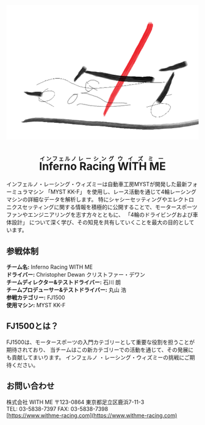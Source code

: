 <p align="center">
  <img src="assets/temp_logo.png" alt="Inferno Racing Logo" />
  <h1 align="center"> <ruby>Inferno<rt>インフェルノ</rt> Racing<rt>レーシング</rt> WITH ME<rt>ウイズミー</rt> </ruby> </h1>
</p>

インフェルノ・レーシング・ウィズミーは自動車工房MYSTが開発した最新フォーミュラマシン 「MYST KK-F」 を使用し、レース活動を通じて4輪レーシングマシンの詳細なデータを解析します。 特にシャシーセッティングやエレクトロニクスセッティングに関する情報を積極的に公開することで、モータースポーツファンやエンジニアリングを志す方々とともに、 「4輪のドライビングおよび車体設計」 について深く学び、その知見を共有していくことを最大の目的としています。 

## 参戦体制
**チーム名:** Inferno Racing WITH ME   
**ドライバー:** Christopher Dewan クリストファー・デワン  
**チームディレクター&テストドライバー:** 石川 朗   
**チームプロデューサー&テストドライバー:** 丸山 浩   
**参戦カテゴリー:** FJ1500   
**使用マシン:** MYST KK-F   

## FJ1500とは？
FJ1500は、モータースポーツの入門カテゴリーとして重要な役割を担うことが期待されており、 
当チームはこの新カテゴリーでの活動を通じて、その発展にも貢献してまいります。 インフェルノ 
・レーシング・ウィズミーの挑戦にご期待ください。 


## お問い合わせ
株式会社 WITH ME 〒123-0864 東京都足立区鹿浜7-11-3   
TEL: 03-5838-7397 FAX: 03-5838-7398   
[https://www.withme-racing.com](https://www.withme-racing.com)   






